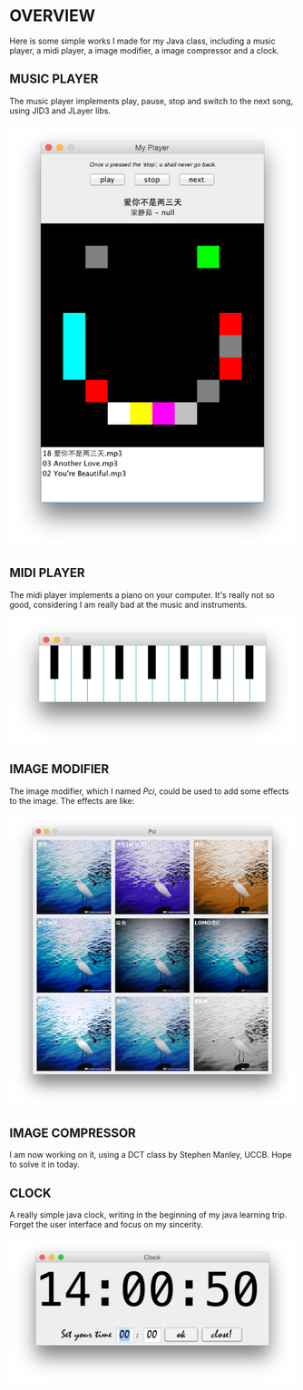 # OVERVIEW

Here is some simple works I made for my Java class, including a music player, a midi player, a image modifier, a image compressor and a clock.

## MUSIC PLAYER

The music player implements play, pause, stop and switch to the next song, using JID3 and JLayer libs.

![Screenshot](https://github.com/iplus26/JavaStuffs/blob/master/Mp3Player/Screenshot.png)

## MIDI PLAYER

The midi player implements a piano on your computer. It's really not so good, considering I am really bad at the music and instruments.

![Screenshot](https://github.com/iplus26/JavaStuffs/blob/master/Midi/screenshot.png)

## IMAGE MODIFIER

The image modifier, which I named *Pci*, could be used to add some effects to the image. The effects are like:

![Screenshot](https://github.com/iplus26/JavaStuffs/blob/master/Pci/screenshot.png)

## IMAGE COMPRESSOR

I am now working on it, using a DCT class by Stephen Manley, UCCB. Hope to solve it in today.

## CLOCK

A really simple java clock, writing in the beginning of my java learning trip. Forget the user interface and focus on my sincerity.

![Screenshot](https://github.com/iplus26/JavaStuffs/blob/master/MyClock/Screenshot.png)